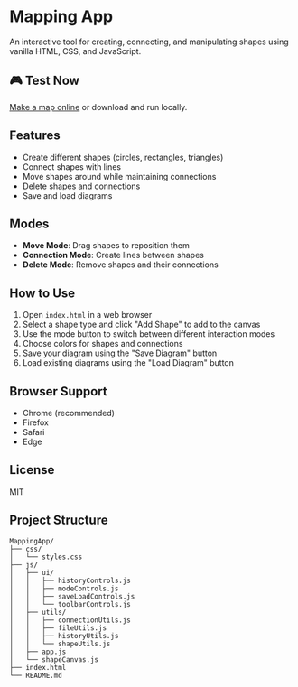 # Mapping App

An interactive tool for creating, connecting, and manipulating shapes using vanilla HTML, CSS, and JavaScript.

## 🎮 Test Now

[Make a map online](https://shotgunemmet.github.io/MappingApp/) or download and run locally.

## Features

- Create different shapes (circles, rectangles, triangles)
- Connect shapes with lines
- Move shapes around while maintaining connections
- Delete shapes and connections
- Save and load diagrams

## Modes

- **Move Mode**: Drag shapes to reposition them
- **Connection Mode**: Create lines between shapes
- **Delete Mode**: Remove shapes and their connections

## How to Use

1. Open `index.html` in a web browser
2. Select a shape type and click "Add Shape" to add to the canvas
3. Use the mode button to switch between different interaction modes
4. Choose colors for shapes and connections
5. Save your diagram using the "Save Diagram" button
6. Load existing diagrams using the "Load Diagram" button

## Browser Support

- Chrome (recommended)
- Firefox
- Safari
- Edge

## License

MIT

## Project Structure
```
MappingApp/
├── css/
│   └── styles.css
├── js/
│   ├── ui/
│   │   ├── historyControls.js
│   │   ├── modeControls.js
│   │   ├── saveLoadControls.js
│   │   └── toolbarControls.js
│   ├── utils/
│   │   ├── connectionUtils.js
│   │   ├── fileUtils.js
│   │   ├── historyUtils.js
│   │   └── shapeUtils.js
│   ├── app.js
│   └── shapeCanvas.js
├── index.html
└── README.md
```
